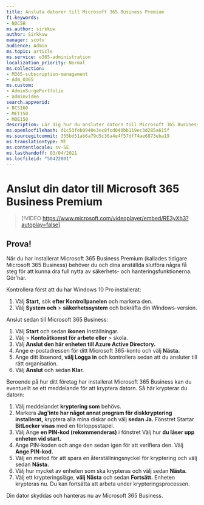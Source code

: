 ```yaml
---
title: Ansluta datorer till Microsoft 365 Business Premium
f1.keywords:
- NOCSH
ms.author: sirkkuw
author: Sirkkuw
manager: scotv
audience: Admin
ms.topic: article
ms.service: o365-administration
localization_priority: Normal
ms.collection:
- M365-subscription-management
- Adm_O365
ms.custom:
- AdminSurgePortfolio
- adminvideo
search.appverid:
- BCS160
- MET150
- MOE150
description: Lär dig hur du ansluter datorn till Microsoft 365 Business.
ms.openlocfilehash: d1c53feb0940e3ec8fcd040bb119ec3d285a615f
ms.sourcegitcommit: 355bd51ab6a79d5c36a4e4f57df74ae6873eba19
ms.translationtype: MT
ms.contentlocale: sv-SE
ms.lasthandoff: 03/04/2021
ms.locfileid: "50422801"
---
```

# <a name="connect-your-pc-to-microsoft-365-business-premium"></a>Anslut din dator till Microsoft 365 Business Premium

> [!VIDEO https://www.microsoft.com/videoplayer/embed/RE3yXh3?autoplay=false]

## <a name="try-it"></a>Prova!
När du har installerat Microsoft 365 Business Premium (kallades tidigare Microsoft 365 Business) behöver du och dina anställda slutföra några få steg för att kunna dra full nytta av säkerhets- och hanteringsfunktionerna. Gör&#39;här.

Kontrollera först att du har Windows 10 Pro installerat:

1. Välj  **Start,** sök  **efter Kontrollpanelen** och markera den.
2. Välj **System och**   >   **säkerhetssystem** och bekräfta din Windows-version.

Anslut sedan till Microsoft 365 Business:

1. Välj  **Start** och sedan  **ikonen** Inställningar.
2. Välj   >   **Kontoåtkomst för arbete eller**   >   skola.
3. Välj **Anslut den här enheten till Azure Active Directory.**
4. Ange e-postadressen för ditt Microsoft 365-konto och välj **Nästa.**
5. Ange ditt lösenord,  **välj Logga in** och kontrollera sedan att du ansluter till rätt organisation.
6. Välj **Anslut** och sedan **Klar.**

Beroende på hur ditt företag har installerat Microsoft 365 Business kan du eventuellt se ett meddelande för att kryptera datorn. Så här krypterar du datorn:

1. Välj meddelandet  **kryptering som**  behövs.
2. Markera **Jag&#39;inte har något annat program för diskkryptering installerat,** kryptera alla mina diskar och välj **sedan Ja.** Fönstret Startar  **BitLocker visas**  med en förloppsstapel.
3. Välj Ange **en PIN-kod (rekommenderas)** i fönstret Välj hur **du låser upp enheten vid start.**
4. Ange PIN-koden och ange den sedan igen för att verifiera den. Välj **Ange PIN-kod.**
5. Välj en metod för att spara en återställningsnyckel för kryptering och välj sedan **Nästa.**
6. Välj hur mycket av enheten som ska krypteras och välj sedan **Nästa.**
7. Välj ett krypteringsläge, **välj Nästa** och sedan **Fortsätt.** Enheten krypteras nu. Du kan fortsätta att arbeta under krypteringsprocessen.

Din dator skyddas och hanteras nu av Microsoft 365 Business.
